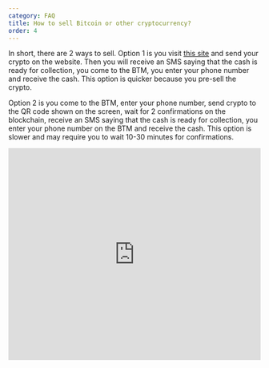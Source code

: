 ```yaml
---
category: FAQ
title: How to sell Bitcoin or other cryptocurrency?
order: 4
---
```


In short, there are 2 ways to sell. Option 1 is you visit [this site](https://bitaccessbtm.com/locations/Vietnam)
and send your crypto on the website. Then you will receive an SMS saying that the cash is ready for collection, 
you come to the BTM, you enter your phone number and receive the cash. This option is quicker because you pre-sell 
the crypto.

Option 2 is you come to the BTM, enter your phone number, send crypto to the QR code shown on the screen, 
wait for 2 confirmations on the blockchain, receive an SMS saying that the cash is ready for collection, 
you enter your phone number on the BTM and receive the cash. This option is slower and may require you 
to wait 10-30 minutes for confirmations.

<iframe width="100%" height="423" src="https://www.youtube.com/embed/6DqqVN0LXrI" frameborder="0" allow="accelerometer; autoplay; encrypted-media; gyroscope; picture-in-picture" allowfullscreen></iframe>